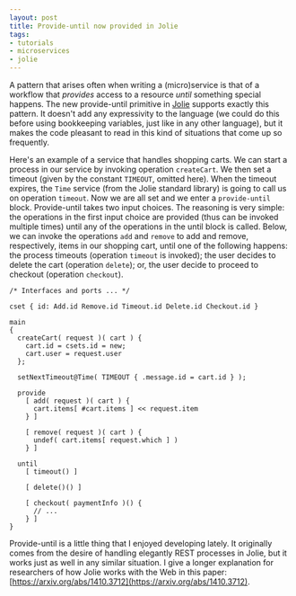```yaml
---
layout: post
title: Provide-until now provided in Jolie
tags:
- tutorials
- microservices
- jolie
---
```


A pattern that arises often when writing a (micro)service is that of a workflow that _provides_ access to a resource _until_ something special happens. The new provide-until primitive in [Jolie](http://www.jolie-lang.org/) supports exactly this pattern. It doesn't add any expressivity to the language (we could do this before using bookkeeping variables, just like in any other language), but it makes the code pleasant to read in this kind of situations that come up so frequently.

Here's an example of a service that handles shopping carts. We can start a process in our service by invoking operation `createCart`. We then set a timeout (given by the constant `TIMEOUT`, omitted here). When the timeout expires, the `Time` service (from the Jolie standard library) is going to call us on operation `timeout`.
Now we are all set and we enter a `provide-until` block. Provide-until takes two input choices. The reasoning is very simple: the operations in the first input choice are provided (thus can be invoked multiple times) until any of the operations in the until block is called. Below, we can invoke the operations `add` and `remove` to add and remove, respectively, items in our shopping cart, until one of the following happens: the process timeouts (operation `timeout` is invoked); the user decides to delete the cart (operation `delete`); or, the user decide to proceed to checkout (operation `checkout`).

<pre>
<code class="language-jolie">/* Interfaces and ports ... */

cset { id: Add.id Remove.id Timeout.id Delete.id Checkout.id }

main
{
  createCart( request )( cart ) {
    cart.id = csets.id = new;
    cart.user = request.user
  };

  setNextTimeout@Time( TIMEOUT { .message.id = cart.id } );

  provide
    [ add( request )( cart ) {
      cart.items[ #cart.items ] << request.item
    } ]

    [ remove( request )( cart ) {
      undef( cart.items[ request.which ] )
    } ]

  until
    [ timeout() ]

    [ delete()() ]

    [ checkout( paymentInfo )() {
      // ...
    } ]
}</code></pre>

Provide-until is a little thing that I enjoyed developing lately. It originally comes from the desire of handling elegantly REST processes in Jolie, but it works just as well in any similar situation. I give a longer explanation for researchers of how Jolie works with the Web in this paper: [https://arxiv.org/abs/1410.3712](https://arxiv.org/abs/1410.3712).
